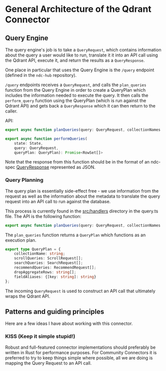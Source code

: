 # General Architecture of the Qdrant Connector

## Query Engine
The query engine's job is to take a `QueryRequest`, which contains information about the query a user would like to run, translate it it into an API call using the Qdrant API, execute it, and return the results as a `QueryResponse`.

One place in particular that uses the Query Engine is the `/query` endpoint (defined in the `ndc-hub` repository).

`/query` endpoints receives a `QueryRequest`, and calls the `plan_queries` function from the Query Engine in order to create a QueryPlan which includes the information needed to execute the query. It then calls the `perform_query` function using the QueryPlan (which is run against the Qdrant API) and gets back a `QueryResponse` which it can then return to the caller.

API:

```typescript
export async function planQueries(query: QueryRequest, collectionNames: string[], collectionFields: { [key: string]: string[] }, collectionVectors: {[k: string]: boolean}): Promise<QueryPlan>
```

```typescript
export async function performQueries(
    state: State,
    query: QueryRequest,
    queryPlan: QueryPlan): Promise<RowSet[]>
```

Note that the response from this function should be in the format of an ndc-spec [QueryResponse](https://hasura.github.io/ndc-spec/reference/types.html#queryresponse) represented as JSON.

### Query Planning
The query plan is essentially side-effect free - we use information from the request as well as the information about the metadata to translate the query request into an API call to run against the database.

This process is currently found in the [src/handlers](/src/handlers/query.ts) directory in the query.ts file. The API is the following function:

```typescript
export async function planQueries(query: QueryRequest, collectionNames: string[], collectionFields: { [key: string]: string[] }, collectionVectors: {[k: string]: boolean}): Promise<QueryPlan>
```

The `plan_queries` function returns a `QueryPlan` which functions as an execution plan.

```typescript
export type QueryPlan = {
    collectionName: string;
    scrollQueries: ScrollRequest[];
    searchQueries: SearchRequest[];
    recommendQueries: RecommendRequest[];
    dropAggregateRows: string[];
    fieldAliases: {[key: string]: string}
};
```

The incoming `QueryRequest` is used to construct an API call that ultimately wraps the Qdrant API.

## Patterns and guiding principles

Here are a few ideas I have about working with this connector.

### KISS (Keep it simple stupid!)
Robust and full-featured connector implementations should preferably be written in Rust for performance purposes. For Community Connectors it is preferred to try to keep things simple where possible, all we are doing is mapping the Query Request to an API call.
